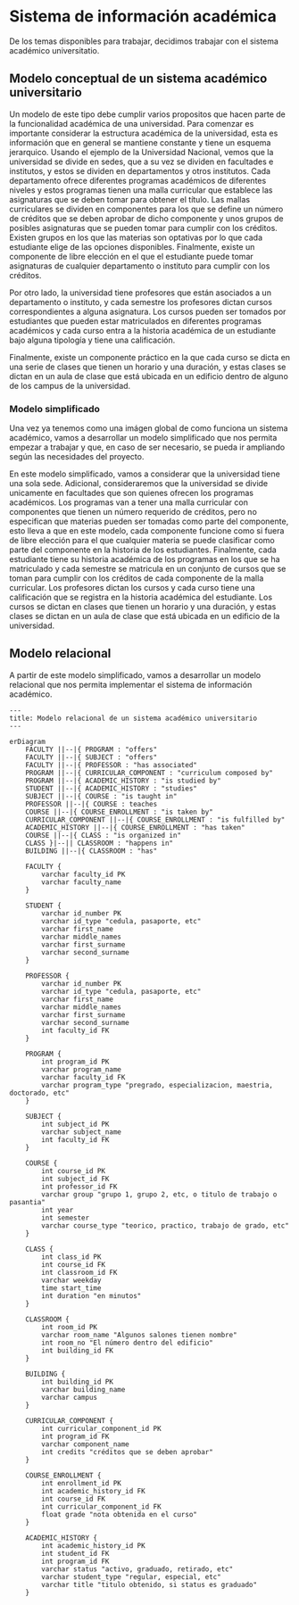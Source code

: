 # Sistema de información académica

De los temas disponibles para trabajar, decidimos trabajar con el sistema académico universitatio.

## Modelo conceptual de un sistema académico universitario

Un modelo de este tipo debe cumplir varios propositos que hacen parte de la
funcionalidad académica de una universidad. Para comenzar es importante considerar
la estructura académica de la universidad, esta es información que en general se
mantiene constante y tiene un esquema jerarquico. Usando el ejemplo de la Universidad
Nacional, vemos que la universidad se divide en sedes, que a su vez se dividen en
facultades e institutos, y estos se dividen en departamentos y otros institutos.
Cada departamento ofrece diferentes programas académicos de diferentes niveles y estos
programas tienen una malla curricular que establece las asignaturas que se deben
tomar para obtener el título. Las mallas curriculares se dividen en componentes para los
que se define un número de créditos que se deben aprobar de dicho componente y unos
grupos de posibles asignaturas que se pueden tomar para cumplir con los créditos.
Existen grupos en los que las materias son optativas por lo que cada estudiante elige
de las opciones disponibles. Finalmente, existe un componente de libre elección en el
que el estudiante puede tomar asignaturas de cualquier departamento o instituto para
cumplir con los créditos.

Por otro lado, la universidad tiene profesores que están asociados a un departamento o
instituto, y cada semestre los profesores dictan cursos correspondientes a alguna
asignatura. Los cursos pueden ser tomados por estudiantes que pueden estar matriculados
en diferentes programas académicos y cada curso entra a la historia académica de un
estudiante bajo alguna tipología y tiene una calificación.

Finalmente, existe un componente práctico en la que cada curso se dicta en una serie de
clases que tienen un horario y una duración, y estas clases se dictan en un aula de
clase que está ubicada en un edificio dentro de alguno de los campus de la universidad.

### Modelo simplificado

Una vez ya tenemos como una imágen global de como funciona un sistema académico, vamos a
desarrollar un modelo simplificado que nos permita empezar a trabajar y que, en caso de
ser necesario, se pueda ir ampliando según las necesidades del proyecto.

En este modelo simplificado, vamos a considerar que la universidad tiene una sola sede.
Adicional, consideraremos que la universidad se divide unicamente en
facultades que son quienes ofrecen los programas académicos. Los programas van a tener
una malla curricular con componentes que tienen un número requerido de créditos, pero
no especifican que materias pueden ser tomadas como parte del componente, esto lleva a
que en este modelo, cada componente funcione como si fuera de libre elección para el que
cualquier materia se puede clasificar como parte del componente en la historia de los
estudiantes.
Finalmente, cada estudiante tiene su historia académica de los programas en los que se
ha matriculado y cada semestre se matricula en un conjunto de cursos que se toman para
cumplir con los créditos de cada componente de la malla curricular. Los profesores
dictan los cursos y cada curso tiene una calificación que se registra en la historia
académica del estudiante. Los cursos se dictan en clases que tienen un horario y una
duración, y estas clases se dictan en un aula de clase que está ubicada en un edificio
de la universidad.

## Modelo relacional

A partir de este modelo simplificado, vamos a desarrollar un modelo relacional que nos
permita implementar el sistema de información académico.

```mermaid
---
title: Modelo relacional de un sistema académico universitario
---

erDiagram
    FACULTY ||--|{ PROGRAM : "offers"
    FACULTY ||--|{ SUBJECT : "offers"
    FACULTY ||--|{ PROFESSOR : "has associated"
    PROGRAM ||--|{ CURRICULAR_COMPONENT : "curriculum composed by"
    PROGRAM ||--|{ ACADEMIC_HISTORY : "is studied by"
    STUDENT ||--|{ ACADEMIC_HISTORY : "studies"
    SUBJECT ||--|{ COURSE : "is taught in"
    PROFESSOR ||--|{ COURSE : teaches
    COURSE ||--|{ COURSE_ENROLLMENT : "is taken by"
    CURRICULAR_COMPONENT ||--|{ COURSE_ENROLLMENT : "is fulfilled by"
    ACADEMIC_HISTORY ||--|{ COURSE_ENROLLMENT : "has taken"
    COURSE ||--|{ CLASS : "is organized in"
    CLASS }|--|| CLASSROOM : "happens in"
    BUILDING ||--|{ CLASSROOM : "has"

    FACULTY {
        varchar faculty_id PK
        varchar faculty_name
    }

    STUDENT {
        varchar id_number PK
        varchar id_type "cedula, pasaporte, etc"
        varchar first_name
        varchar middle_names
        varchar first_surname
        varchar second_surname
    }

    PROFESSOR {
        varchar id_number PK
        varchar id_type "cedula, pasaporte, etc"
        varchar first_name
        varchar middle_names
        varchar first_surname
        varchar second_surname
        int faculty_id FK
    }

    PROGRAM {
        int program_id PK
        varchar program_name
        varchar faculty_id FK
        varchar program_type "pregrado, especializacion, maestria, doctorado, etc"
    }

    SUBJECT {
        int subject_id PK
        varchar subject_name
        int faculty_id FK
    }

    COURSE {
        int course_id PK
        int subject_id FK
        int professor_id FK
        varchar group "grupo 1, grupo 2, etc, o titulo de trabajo o pasantia"
        int year
        int semester
        varchar course_type "teorico, practico, trabajo de grado, etc"
    }

    CLASS {
        int class_id PK
        int course_id FK
        int classroom_id FK
        varchar weekday
        time start_time
        int duration "en minutos"
    }

    CLASSROOM {
        int room_id PK
        varchar room_name "Algunos salones tienen nombre"
        int room_no "El número dentro del edificio"
        int building_id FK
    }

    BUILDING {
        int building_id PK
        varchar building_name
        varchar campus
    }

    CURRICULAR_COMPONENT {
        int curricular_component_id PK
        int program_id FK
        varchar component_name
        int credits "créditos que se deben aprobar"
    }

    COURSE_ENROLLMENT {
        int enrollment_id PK
        int academic_history_id FK
        int course_id FK
        int curricular_component_id FK
        float grade "nota obtenida en el curso"
    }

    ACADEMIC_HISTORY {
        int academic_history_id PK
        int student_id FK
        int program_id FK
        varchar status "activo, graduado, retirado, etc"
        varchar student_type "regular, especial, etc"
        varchar title "titulo obtenido, si status es graduado"
    }
```
